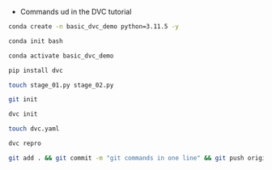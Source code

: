 - Commands ud in the  DVC tutorial

``` bash
conda create -n basic_dvc_demo python=3.11.5 -y

conda init bash

conda activate basic_dvc_demo

pip install dvc

touch stage_01.py stage_02.py

git init

dvc init

touch dvc.yaml

dvc repro

git add . && git commit -m "git commands in one line" && git push origin main
```




